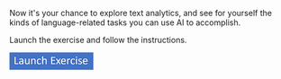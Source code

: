 Now it's your chance to explore text analytics, and see for yourself the kinds of language-related tasks you can use AI to accomplish.

Launch the exercise and follow the instructions.

[![Button to launch exercise.](../media/launch-exercise.png)](https://go.microsoft.com/fwlink/?linkid=2339548&azure-portal=true)
